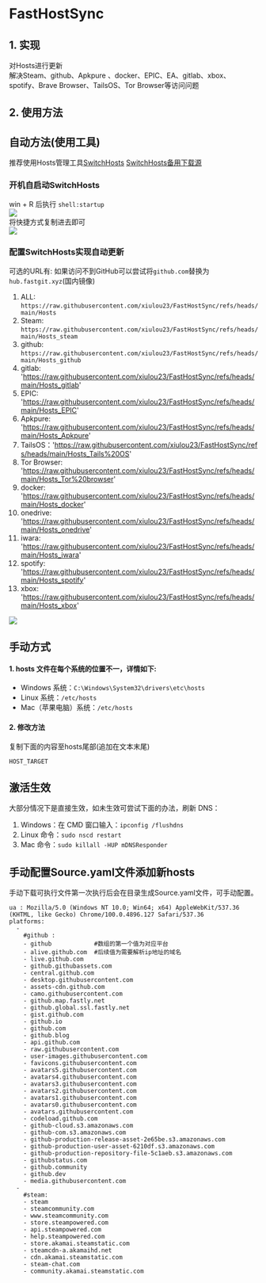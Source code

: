 # FastHostSync


## 1. 实现
对Hosts进行更新  
解决Steam、github、Apkpure 、docker、EPIC、EA、gitlab、xbox、spotify、Brave Browser、TailsOS、Tor Browser等访问问题

## 2. 使用方法
## 自动方法(使用工具)
推荐使用Hosts管理工具[SwitchHosts](https://github.com/oldj/SwitchHosts) 
[SwitchHosts备用下载源](https://nas.iaimi.info/s/nT5pb8jMQp32QwB)
### 开机自启动SwitchHosts
win + R 后执行 `shell:startup`    
![](/img/1.png)  
将快捷方式复制进去即可  
![](/img/2.png)  
### 配置SwitchHosts实现自动更新  
可选的URL有:
如果访问不到GitHub可以尝试将`github.com`替换为`hub.fastgit.xyz`(国内镜像)
1. ALL: `https://raw.githubusercontent.com/xiulou23/FastHostSync/refs/heads/main/Hosts`  
2. Steam: `https://raw.githubusercontent.com/xiulou23/FastHostSync/refs/heads/main/Hosts_steam`  
3. github: `https://raw.githubusercontent.com/xiulou23/FastHostSync/refs/heads/main/Hosts_github`
4. gitlab: 'https://raw.githubusercontent.com/xiulou23/FastHostSync/refs/heads/main/Hosts_gitlab'
5. EPIC: 'https://raw.githubusercontent.com/xiulou23/FastHostSync/refs/heads/main/Hosts_EPIC'
6. Apkpure: 'https://raw.githubusercontent.com/xiulou23/FastHostSync/refs/heads/main/Hosts_Apkpure'
7. TailsOS：'https://raw.githubusercontent.com/xiulou23/FastHostSync/refs/heads/main/Hosts_Tails%20OS'
8. Tor Browser: 'https://raw.githubusercontent.com/xiulou23/FastHostSync/refs/heads/main/Hosts_Tor%20browser'
9. docker: 'https://raw.githubusercontent.com/xiulou23/FastHostSync/refs/heads/main/Hosts_docker'
10. onedrive: 'https://raw.githubusercontent.com/xiulou23/FastHostSync/refs/heads/main/Hosts_onedrive'
11. iwara: 'https://raw.githubusercontent.com/xiulou23/FastHostSync/refs/heads/main/Hosts_iwara'
12. spotify: 'https://raw.githubusercontent.com/xiulou23/FastHostSync/refs/heads/main/Hosts_spotify'
13. xbox: 'https://raw.githubusercontent.com/xiulou23/FastHostSync/refs/heads/main/Hosts_xbox'


![](/img/3.png)

## 手动方式
#### 1. hosts 文件在每个系统的位置不一，详情如下:
- Windows 系统：`C:\Windows\System32\drivers\etc\hosts`
- Linux 系统：`/etc/hosts`
- Mac（苹果电脑）系统：`/etc/hosts`

#### 2. 修改方法
复制下面的内容至hosts尾部(追加在文本末尾)

```
HOST_TARGET
```

## 激活生效
大部分情况下是直接生效，如未生效可尝试下面的办法，刷新 DNS：
1. Windows：在 CMD 窗口输入：`ipconfig /flushdns`
2. Linux 命令：`sudo nscd restart`
3. Mac 命令：`sudo killall -HUP mDNSResponder`  

## 手动配置Source.yaml文件添加新hosts  
手动下载可执行文件第一次执行后会在目录生成Source.yaml文件，可手动配置。  

```
ua : Mozilla/5.0 (Windows NT 10.0; Win64; x64) AppleWebKit/537.36 (KHTML, like Gecko) Chrome/100.0.4896.127 Safari/537.36
platforms:
  -
    #github :
    - github            #数组的第一个值为对应平台
    - alive.github.com  #后续值为需要解析ip地址的域名
    - live.github.com
    - github.githubassets.com
    - central.github.com
    - desktop.githubusercontent.com
    - assets-cdn.github.com
    - camo.githubusercontent.com
    - github.map.fastly.net
    - github.global.ssl.fastly.net
    - gist.github.com
    - github.io
    - github.com
    - github.blog
    - api.github.com
    - raw.githubusercontent.com
    - user-images.githubusercontent.com
    - favicons.githubusercontent.com
    - avatars5.githubusercontent.com
    - avatars4.githubusercontent.com
    - avatars3.githubusercontent.com
    - avatars2.githubusercontent.com
    - avatars1.githubusercontent.com
    - avatars0.githubusercontent.com
    - avatars.githubusercontent.com
    - codeload.github.com
    - github-cloud.s3.amazonaws.com
    - github-com.s3.amazonaws.com
    - github-production-release-asset-2e65be.s3.amazonaws.com
    - github-production-user-asset-6210df.s3.amazonaws.com
    - github-production-repository-file-5c1aeb.s3.amazonaws.com
    - githubstatus.com
    - github.community
    - github.dev
    - media.githubusercontent.com
  -
    #steam:
    - steam
    - steamcommunity.com
    - www.steamcommunity.com
    - store.steampowered.com
    - api.steampowered.com
    - help.steampowered.com
    - store.akamai.steamstatic.com
    - steamcdn-a.akamaihd.net
    - cdn.akamai.steamstatic.com
    - steam-chat.com
    - community.akamai.steamstatic.com
```
